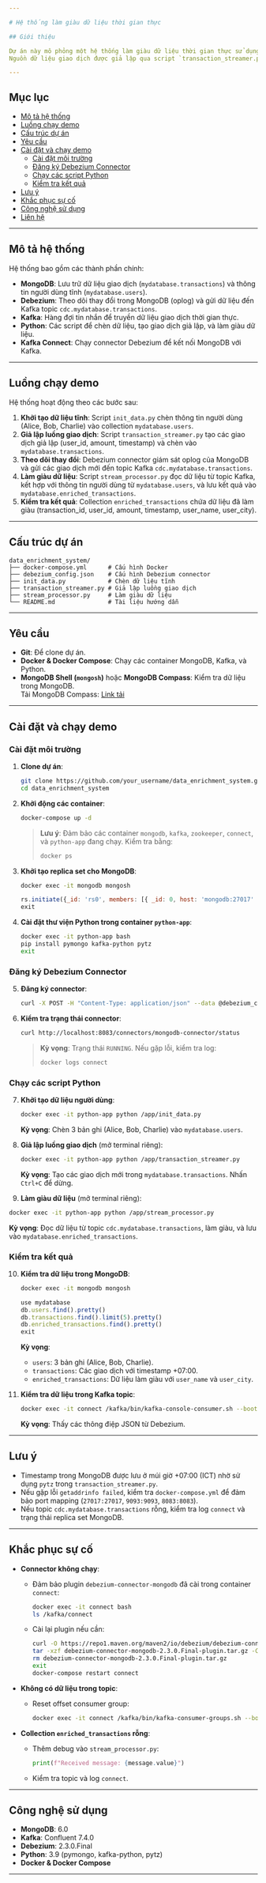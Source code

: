 ```yaml
---

# Hệ thống làm giàu dữ liệu thời gian thực

## Giới thiệu

Dự án này mô phỏng một hệ thống làm giàu dữ liệu thời gian thực sử dụng **MongoDB**, **Debezium**, **Kafka**, và **Python**.  
Nguồn dữ liệu giao dịch được giả lập qua script `transaction_streamer.py`, gửi đến MongoDB, được Debezium theo dõi thay đổi và truyền qua Kafka, sau đó được làm giàu bằng thông tin tĩnh từ MongoDB và lưu vào collection mới.

---
```


## Mục lục

- [Mô tả hệ thống](#-mô-tả-hệ-thống)
- [Luồng chạy demo](#-luồng-chạy-demo)
- [Cấu trúc dự án](#-cấu-trúc-dự-án)
- [Yêu cầu](#-yêu-cầu)
- [Cài đặt và chạy demo](#-cài-đặt-và-chạy-demo)
  - [Cài đặt môi trường](#cài-đặt-môi-trường)
  - [Đăng ký Debezium Connector](#đăng-ký-debezium-connector)
  - [Chạy các script Python](#chạy-các-script-python)
  - [Kiểm tra kết quả](#kiểm-tra-kết-quả)
- [Lưu ý](#-lưu-ý)
- [Khắc phục sự cố](#-khắc-phục-sự-cố)
- [Công nghệ sử dụng](#-công-nghệ-sử-dụng)
- [Liên hệ](#-liên-hệ)

---

## Mô tả hệ thống

Hệ thống bao gồm các thành phần chính:

- **MongoDB**: Lưu trữ dữ liệu giao dịch (`mydatabase.transactions`) và thông tin người dùng tĩnh (`mydatabase.users`).
- **Debezium**: Theo dõi thay đổi trong MongoDB (oplog) và gửi dữ liệu đến Kafka topic `cdc.mydatabase.transactions`.
- **Kafka**: Hàng đợi tin nhắn để truyền dữ liệu giao dịch thời gian thực.
- **Python**: Các script để chèn dữ liệu, tạo giao dịch giả lập, và làm giàu dữ liệu.
- **Kafka Connect**: Chạy connector Debezium để kết nối MongoDB với Kafka.

---

## Luồng chạy demo

Hệ thống hoạt động theo các bước sau:

1. **Khởi tạo dữ liệu tĩnh**: Script `init_data.py` chèn thông tin người dùng (Alice, Bob, Charlie) vào collection `mydatabase.users`.
2. **Giả lập luồng giao dịch**: Script `transaction_streamer.py` tạo các giao dịch giả lập (user_id, amount, timestamp) và chèn vào `mydatabase.transactions`.
3. **Theo dõi thay đổi**: Debezium connector giám sát oplog của MongoDB và gửi các giao dịch mới đến topic Kafka `cdc.mydatabase.transactions`.
4. **Làm giàu dữ liệu**: Script `stream_processor.py` đọc dữ liệu từ topic Kafka, kết hợp với thông tin người dùng từ `mydatabase.users`, và lưu kết quả vào `mydatabase.enriched_transactions`.
5. **Kiểm tra kết quả**: Collection `enriched_transactions` chứa dữ liệu đã làm giàu (transaction_id, user_id, amount, timestamp, user_name, user_city).

---

## Cấu trúc dự án

```
data_enrichment_system/
├── docker-compose.yml      # Cấu hình Docker
├── debezium_config.json    # Cấu hình Debezium connector
├── init_data.py            # Chèn dữ liệu tĩnh
├── transaction_streamer.py # Giả lập luồng giao dịch
├── stream_processor.py     # Làm giàu dữ liệu
└── README.md               # Tài liệu hướng dẫn
```

---

## Yêu cầu

- **Git**: Để clone dự án.
- **Docker & Docker Compose**: Chạy các container MongoDB, Kafka, và Python.
- **MongoDB Shell (`mongosh`)** hoặc **MongoDB Compass**: Kiểm tra dữ liệu trong MongoDB.  
  Tải MongoDB Compass: [Link tải](https://downloads.mongodb.com/compass/mongodb-compass-1.46.10-win32-x64.exe)

---

## Cài đặt và chạy demo

### Cài đặt môi trường

1. **Clone dự án**:

   ```bash
   git clone https://github.com/your_username/data_enrichment_system.git
   cd data_enrichment_system
   ```

2. **Khởi động các container**:

   ```bash
   docker-compose up -d
   ```

   > **Lưu ý**: Đảm bảo các container `mongodb`, `kafka`, `zookeeper`, `connect`, và `python-app` đang chạy. Kiểm tra bằng:
   > ```bash
   > docker ps
   > ```

3. **Khởi tạo replica set cho MongoDB**:

   ```bash
   docker exec -it mongodb mongosh
   ```

   ```javascript
   rs.initiate({_id: 'rs0', members: [{ _id: 0, host: 'mongodb:27017' }]})
   exit
   ```

4. **Cài đặt thư viện Python trong container `python-app`**:

   ```bash
   docker exec -it python-app bash
   pip install pymongo kafka-python pytz
   exit
   ```

### Đăng ký Debezium Connector

5. **Đăng ký connector**:

   ```bash
   curl -X POST -H "Content-Type: application/json" --data @debezium_config.json http://localhost:8083/connectors
   ```

6. **Kiểm tra trạng thái connector**:

   ```bash
   curl http://localhost:8083/connectors/mongodb-connector/status
   ```

   > **Kỳ vọng**: Trạng thái `RUNNING`. Nếu gặp lỗi, kiểm tra log:
   > ```bash
   > docker logs connect
   > ```

### Chạy các script Python

7. **Khởi tạo dữ liệu người dùng**:

   ```bash
   docker exec -it python-app python /app/init_data.py
   ```

   **Kỳ vọng**: Chèn 3 bản ghi (Alice, Bob, Charlie) vào `mydatabase.users`.
   

9. **Giả lập luồng giao dịch** (mở terminal riêng):

   ```bash
   docker exec -it python-app python /app/transaction_streamer.py
   ```

   **Kỳ vọng**: Tạo các giao dịch mới trong `mydatabase.transactions`. Nhấn `Ctrl+C` để dừng.

10. **Làm giàu dữ liệu** (mở terminal riêng):

   ```bash
   docker exec -it python-app python /app/stream_processor.py
   ```

   **Kỳ vọng**: Đọc dữ liệu từ topic `cdc.mydatabase.transactions`, làm giàu, và lưu vào `mydatabase.enriched_transactions`.


### Kiểm tra kết quả

10. **Kiểm tra dữ liệu trong MongoDB**:

    ```bash
    docker exec -it mongodb mongosh
    ```

    ```javascript
    use mydatabase
    db.users.find().pretty()
    db.transactions.find().limit(5).pretty()
    db.enriched_transactions.find().pretty()
    exit
    ```

    **Kỳ vọng**:
    - `users`: 3 bản ghi (Alice, Bob, Charlie).
    - `transactions`: Các giao dịch với timestamp +07:00.
    - `enriched_transactions`: Dữ liệu làm giàu với `user_name` và `user_city`.


11. **Kiểm tra dữ liệu trong Kafka topic**:

    ```bash
    docker exec -it connect /kafka/bin/kafka-console-consumer.sh --bootstrap-server kafka:9092 --topic cdc.mydatabase.transactions --from-beginning
    ```

    **Kỳ vọng**: Thấy các thông điệp JSON từ Debezium.

---

## Lưu ý

- Timestamp trong MongoDB được lưu ở múi giờ +07:00 (ICT) nhờ sử dụng `pytz` trong `transaction_streamer.py`.
- Nếu gặp lỗi `getaddrinfo failed`, kiểm tra `docker-compose.yml` để đảm bảo port mapping (`27017:27017`, `9093:9093`, `8083:8083`).
- Nếu topic `cdc.mydatabase.transactions` rỗng, kiểm tra log `connect` và trạng thái replica set MongoDB.

---

## Khắc phục sự cố

- **Connector không chạy**:
  - Đảm bảo plugin `debezium-connector-mongodb` đã cài trong container `connect`:
    ```bash
    docker exec -it connect bash
    ls /kafka/connect
    ```
  - Cài lại plugin nếu cần:
    ```bash
    curl -O https://repo1.maven.org/maven2/io/debezium/debezium-connector-mongodb/2.3.0.Final/debezium-connector-mongodb-2.3.0.Final-plugin.tar.gz
    tar -xzf debezium-connector-mongodb-2.3.0.Final-plugin.tar.gz -C /kafka/connect
    rm debezium-connector-mongodb-2.3.0.Final-plugin.tar.gz
    exit
    docker-compose restart connect
    ```

- **Không có dữ liệu trong topic**:
  - Reset offset consumer group:
    ```bash
    docker exec -it connect /kafka/bin/kafka-consumer-groups.sh --bootstrap-server kafka:9092 --group enrichment_group --reset-offsets --to-earliest --topic cdc.mydatabase.transactions --execute
    ```

- **Collection `enriched_transactions` rỗng**:
  - Thêm debug vào `stream_processor.py`:
    ```python
    print(f"Received message: {message.value}")
    ```
  - Kiểm tra topic và log `connect`.

---

## Công nghệ sử dụng

- **MongoDB**: 6.0
- **Kafka**: Confluent 7.4.0
- **Debezium**: 2.3.0.Final
- **Python**: 3.9 (pymongo, kafka-python, pytz)
- **Docker & Docker Compose**

---
